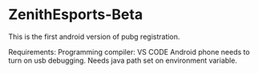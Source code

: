 # ZenithEsports-Beta
 This is the first android version of pubg registration.
 
 Requirements:
Programming compiler: VS CODE
Android phone needs to turn on usb debugging.
Needs java path set on environment variable.

